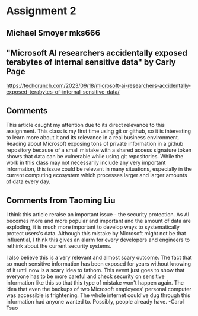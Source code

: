 # Assignment 2
## Michael Smoyer mks666

## "Microsoft AI researchers accidentally exposed terabytes of internal sensitive data" by Carly Page

https://techcrunch.com/2023/09/18/microsoft-ai-researchers-accidentally-exposed-terabytes-of-internal-sensitive-data/

## Comments

This article caught my attention due to its direct relevance to this assignment. This class is my first time using git or github, so it is interesting to learn more about it and its relevance in a real business environment. Reading about Microsoft exposing tons of private information in a github repository because of a small mistake with a shared access signature token shows that data can be vulnerable while using git repositories. While the work in this class may not necessarily include any very important information, this issue could be relevant in many situations, especially in the current computing ecosystem which processes larger and larger amounts of data every day. 

## Comments from Taoming Liu
I think this article reraise an important issue - the security protection. As AI becomes more and more popular and important and the amount of data are exploding, it is much more important to develop ways to systematically protect users's data. Although this mistake by Microsoft might not be that influential, I think this gives an alarm for every developers and engineers to rethink about the current security systems.

I also believe this is a very relevant and almost scary outcome. The fact that so much sensitive information has been exposed for years without knowing of it until now is a scary idea to fathom. This event just goes to show that everyone has to be more careful and check security on sensitive information like this so that this type of mistake won't happen again. The idea that even the backups of two Microsoft employees' personal computer was accessible is frightening. The whole internet could've dug through this information had anyone wanted to. Possibly, people already have.  -Carol Tsao

